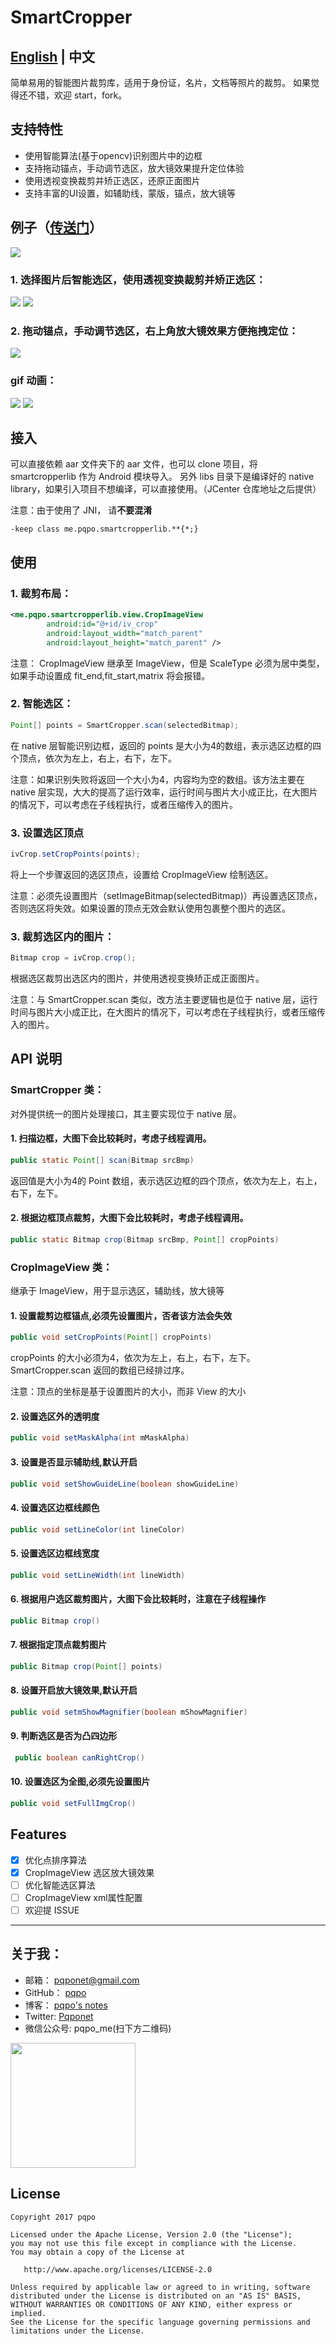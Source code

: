 # SmartCropper

## [English](README_EN.md) | 中文

简单易用的智能图片裁剪库，适用于身份证，名片，文档等照片的裁剪。 如果觉得还不错，欢迎 start，fork。

## 支持特性

- 使用智能算法(基于opencv)识别图片中的边框  
- 支持拖动锚点，手动调节选区，放大镜效果提升定位体验
- 使用透视变换裁剪并矫正选区，还原正面图片
- 支持丰富的UI设置，如辅助线，蒙版，锚点，放大镜等

## 例子（[传送门](art/SmartCropperSampleV5.apk)）

![](art/download_qr.png)

### 1. 选择图片后智能选区，使用透视变换裁剪并矫正选区：

![](art/smart_crop_1.png)
![](art/cropped_1.png)

### 2. 拖动锚点，手动调节选区，右上角放大镜效果方便拖拽定位：

![](art/advance_crop_1.png)

### gif 动画：

![](art/smartcropper_photo.gif)
![](art/smartcropper_album.gif)

## 接入

可以直接依赖 aar 文件夹下的 aar 文件，也可以 clone 项目，将 smartcropperlib 作为 Android 模块导入。
另外 libs 目录下是编译好的 native library，如果引入项目不想编译，可以直接使用。（JCenter 仓库地址之后提供）

注意：由于使用了 JNI， 请**不要混淆**  

```
-keep class me.pqpo.smartcropperlib.**{*;}
```  

## 使用  

### 1. 裁剪布局：  
```xml
<me.pqpo.smartcropperlib.view.CropImageView   
        android:id="@+id/iv_crop"  
        android:layout_width="match_parent" 
        android:layout_height="match_parent" />  
```  

注意： CropImageView 继承至 ImageView，但是 ScaleType 必须为居中类型，如果手动设置成 fit_end,fit_start,matrix 将会报错。  

### 2. 智能选区：    

```java  
Point[] points = SmartCropper.scan(selectedBitmap);    
```  
在 native 层智能识别边框，返回的 points 是大小为4的数组，表示选区边框的四个顶点，依次为左上，右上，右下，左下。   

注意：如果识别失败将返回一个大小为4，内容均为空的数组。该方法主要在 native 层实现，大大的提高了运行效率，运行时间与图片大小成正比，在大图片的情况下，可以考虑在子线程执行，或者压缩传入的图片。  

### 3. 设置选区顶点

```java
ivCrop.setCropPoints(points);    
```

将上一个步骤返回的选区顶点，设置给 CropImageView 绘制选区。   

注意：必须先设置图片（setImageBitmap(selectedBitmap)）再设置选区顶点，否则选区将失效。如果设置的顶点无效会默认使用包裹整个图片的选区。

### 3. 裁剪选区内的图片：

```java  
Bitmap crop = ivCrop.crop();  
```  
根据选区裁剪出选区内的图片，并使用透视变换矫正成正面图片。  

注意：与 SmartCropper.scan 类似，改方法主要逻辑也是位于 native 层，运行时间与图片大小成正比，在大图片的情况下，可以考虑在子线程执行，或者压缩传入的图片。

## API 说明

### SmartCropper 类：

对外提供统一的图片处理接口，其主要实现位于 native 层。  

#### 1. 扫描边框，大图下会比较耗时，考虑子线程调用。

```java
public static Point[] scan(Bitmap srcBmp)
```   

返回值是大小为4的 Point 数组，表示选区边框的四个顶点，依次为左上，右上，右下，左下。

#### 2. 根据边框顶点裁剪，大图下会比较耗时，考虑子线程调用。

```java
public static Bitmap crop(Bitmap srcBmp, Point[] cropPoints)
```

### CropImageView 类：

继承于 ImageView，用于显示选区，辅助线，放大镜等

#### 1. 设置裁剪边框锚点,必须先设置图片，否者该方法会失效
```java
public void setCropPoints(Point[] cropPoints)  
```  
cropPoints 的大小必须为4，依次为左上，右上，右下，左下。SmartCropper.scan 返回的数组已经排过序。

注意：顶点的坐标是基于设置图片的大小，而非 View 的大小

#### 2. 设置选区外的透明度
```java
public void setMaskAlpha(int mMaskAlpha)
```

#### 3. 设置是否显示辅助线,默认开启
```java
public void setShowGuideLine(boolean showGuideLine)
```
#### 4. 设置选区边框线颜色
```java
public void setLineColor(int lineColor)
```
#### 5. 设置选区边框线宽度

```java
public void setLineWidth(int lineWidth)
```

#### 6. 根据用户选区裁剪图片，大图下会比较耗时，注意在子线程操作

```java
public Bitmap crop()
```

#### 7. 根据指定顶点裁剪图片

```java
public Bitmap crop(Point[] points)
```

#### 8. 设置开启放大镜效果,默认开启
```java
public void setmShowMagnifier(boolean mShowMagnifier)
```  

#### 9. 判断选区是否为凸四边形
```java
 public boolean canRightCrop()
```  

#### 10. 设置选区为全图,必须先设置图片
```java
public void setFullImgCrop()
```  


## Features

- [x] 优化点排序算法
- [x] CropImageView 选区放大镜效果
- [ ] 优化智能选区算法
- [ ] CropImageView xml属性配置
- [ ] 欢迎提 ISSUE

---

## 关于我：

- 邮箱：    pqponet@gmail.com
- GitHub：  [pqpo](https://github.com/pqpo)
- 博客：    [pqpo's notes](https://pqpo.me)
- Twitter: [Pqponet](https://twitter.com/Pqponet)
- 微信公众号: pqpo_me(扫下方二维码) 

<img src="art/qrcode_for_gh.jpg" width="200">

License
-------

    Copyright 2017 pqpo

    Licensed under the Apache License, Version 2.0 (the "License");
    you may not use this file except in compliance with the License.
    You may obtain a copy of the License at

       http://www.apache.org/licenses/LICENSE-2.0

    Unless required by applicable law or agreed to in writing, software
    distributed under the License is distributed on an "AS IS" BASIS,
    WITHOUT WARRANTIES OR CONDITIONS OF ANY KIND, either express or implied.
    See the License for the specific language governing permissions and
    limitations under the License.




